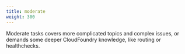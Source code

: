 ```yaml
---
title: moderate
weight: 300
---
```


Moderate tasks covers more complicated topics and complex issues,
or demands some deeper  CloudFoundry  knowledge, like routing or
healthchecks. 
